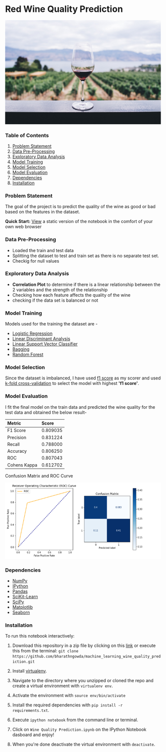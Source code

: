 
# Red Wine Quality Prediction

![App Screenshot](https://github.com/bharathngowda/machine_learning_wine_quality_prediction/blob/main/1_oXOppV_n4hv-tf8Y96QHxQ.png)

### Table of Contents

1. [Problem Statement](#Problem-Statement)
2. [Data Pre-Processing](#Data-Pre-Processing)
3. [Exploratory Data Analysis](#Exploratory-Data-Analysis)
4. [Model Training](#Model-Building)
5. [Model Selection](#Model-Selection)
6. [Model Evaluation](#Model-Evaluation)
7. [Dependencies](#Dependencies)
8. [Installation](#Installation)

### Problem Statement

The goal of the project is to predict the quality of the wine as good or bad based on the features in the dataset.

**Quick Start:** [View](https://github.com/bharathngowda/machine_learning_wine_quality_prediction/blob/main/Wine%20Quality%20Prediction.ipynb) a static version of the notebook in the comfort of your own web browser

### Data Pre-Processing

- Loaded the train and test data
- Splitting the dataset to test and train set as there is no separate test set.
- Checkig for null values


### Exploratory Data Analysis

- **Correlation Plot** to determine if there is a linear relationship between the 2 variables and the strength of the relationship
- Checking how each feature affects the quality of the wine
- checking if the data set is balanced or not

### Model Training

Models used for the training the dataset are - 

- [Logistic Regression](https://scikit-learn.org/stable/modules/generated/sklearn.linear_model.LogisticRegression.html)
- [Linear Discriminant Analysis](https://scikit-learn.org/stable/modules/generated/sklearn.discriminant_analysis.LinearDiscriminantAnalysis.html)
- [Linear Support Vector Classifier](https://scikit-learn.org/stable/modules/generated/sklearn.svm.LinearSVC.html#sklearn.svm.LinearSVC)
- [Bagging](https://scikit-learn.org/stable/modules/generated/sklearn.ensemble.BaggingClassifier.html)
- [Random Forest](https://scikit-learn.org/stable/modules/generated/sklearn.ensemble.RandomForestClassifier.html)


### Model Selection

Since the dataset is imbalanced, I have used [f1 score](https://scikit-learn.org/stable/modules/generated/sklearn.metrics.f1_score.html) as my scorer and used [k-fold cross-validation](https://scikit-learn.org/stable/modules/generated/sklearn.model_selection.cross_val_score.html)
to select the model with highest **'f1 score'**.

### Model Evaluation

I fit the final model on the train data and predicted the wine quality for the test data and obtained the below result-

| Metric        | Score    |
| :--------     | :------- |
| F1 Score	    |0.809035  |
| Precision	    |0.831224  |
| Recall	    |0.788000  |
| Accuracy	    |0.806250  |
| ROC	        |0.807043  |
| Cohens Kappa	|0.612702  |

Confusion Matrix and ROC Curve

![App Screenshot](https://github.com/bharathngowda/machine_learning_wine_quality_prediction/blob/main/ROC%20and%20CM.PNG)

### Dependencies
* [NumPy](http://www.numpy.org/)
* [IPython](http://ipython.org/)
* [Pandas](http://pandas.pydata.org/)
* [SciKit-Learn](http://scikit-learn.org/stable/)
* [SciPy](http://www.scipy.org/)
* [Matplotlib](http://matplotlib.org/)
* [Seaborn](https://seaborn.pydata.org/)

### Installation

To run this notebook interactively:

1. Download this repository in a zip file by clicking on this [link](https://github.com/bharathngowda/machine_learning_wine_quality_prediction/archive/refs/heads/main.zip) or execute this from the terminal:
`git clone https://github.com/bharathngowda/machine_learning_wine_quality_prediction.git`

2. Install [virtualenv](http://virtualenv.readthedocs.org/en/latest/installation.html).
3. Navigate to the directory where you unzipped or cloned the repo and create a virtual environment with `virtualenv env`.
4. Activate the environment with `source env/bin/activate`
5. Install the required dependencies with `pip install -r requirements.txt`.
6. Execute `ipython notebook` from the command line or terminal.
7. Click on `Wine Quality Prediction.ipynb` on the IPython Notebook dasboard and enjoy!
8. When you're done deactivate the virtual environment with `deactivate`.

